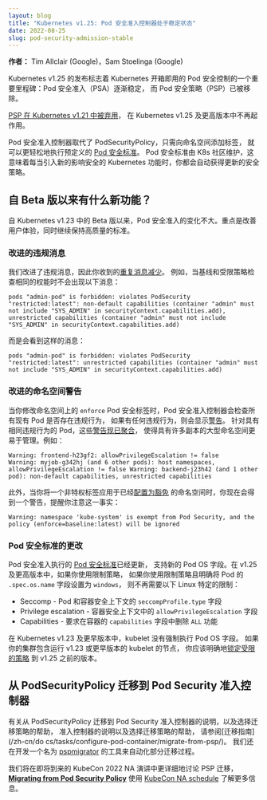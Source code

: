 ```yaml
---
layout: blog
title: "Kubernetes v1.25: Pod 安全准入控制器处于稳定状态"
date: 2022-08-25
slug: pod-security-admission-stable
---
```


<!--
layout: blog
title: "Kubernetes v1.25: Pod Security Admission Controller in Stable"
date: 2022-08-25
slug: pod-security-admission-stable
-->

<!--
**Authors:** Tim Allclair (Google), Sam Stoelinga (Google)
-->
**作者：** Tim Allclair (Google)，Sam Stoelinga (Google)

<!--
The release of Kubernetes v1.25 marks a major milestone for Kubernetes out-of-the-box pod security
controls: Pod Security admission (PSA) graduated to stable, and Pod Security Policy (PSP) has been
removed.
-->
Kubernetes v1.25 的发布标志着 Kubernetes 开箱即用的 Pod 安全控制的一个重要里程碑：Pod 安全准入（PSA）逐渐稳定，
而 Pod 安全策略（PSP）已被移除。

<!--
[PSP was deprecated in Kubernetes v1.21](https://kubernetes.io/blog/2021/04/06/podsecuritypolicy-deprecation-past-present-and-future/),
and no longer functions in Kubernetes v1.25 and later.
-->
[PSP 在 Kubernetes v1.21 中被弃用](/zh-cn/blog/2021/04/06/podsecuritypolicy-deprecation-past-present-and-future/)，
在 Kubernetes v1.25 及更高版本中不再起作用。

<!--
The Pod Security admission controller replaces PodSecurityPolicy, making it easier to enforce predefined
[Pod Security Standards](https://kubernetes.io/docs/concepts/security/pod-security-standards/) by
simply adding a label to a namespace. The Pod Security Standards are maintained by the K8s
community, which means you automatically get updated security policies whenever new
security-impacting Kubernetes features are introduced.
-->
Pod 安全准入控制器取代了 PodSecurityPolicy，只需向命名空间添加标签，
就可以更轻松地执行预定义的 [Pod 安全标准](/zh-cn/docs/concepts/security/pod-security-standards/)。
Pod 安全标准由 K8s 社区维护，这意味着每当引入新的影响安全的 Kubernetes 功能时，你都会自动获得更新的安全策略。

<!--
## What’s new since Beta?

Pod Security Admission hasn’t changed much since the Beta in Kubernetes v1.23. The focus has been on
improving the user experience, while continuing to maintain a high quality bar.
-->
## 自 Beta 版以来有什么新功能？

自 Kubernetes v1.23 中的 Beta 版以来，Pod  安全准入的变化不大。重点是改善用户体验，同时继续保持高质量的标准。

<!--
### Improved violation messages

We improved violation messages so that you get
[fewer duplicate messages](https://github.com/kubernetes/kubernetes/pull/107698). For example,
instead of the following message when the Baseline and Restricted policies check the same
capability:
-->
### 改进的违规消息

我们改进了违规消息，因此你收到的[重复消息减少](https://github.com/kubernetes/kubernetes/pull/107698)。 
例如，当基线和受限策略检查相同的权能时不会出现以下消息：

```
pods "admin-pod" is forbidden: violates PodSecurity "restricted:latest": non-default capabilities (container "admin" must not include "SYS_ADMIN" in securityContext.capabilities.add), unrestricted capabilities (container "admin" must not include "SYS_ADMIN" in securityContext.capabilities.add)
```

<!--
You get this message:
-->
而是会看到这样的消息：

```
pods "admin-pod" is forbidden: violates PodSecurity "restricted:latest": unrestricted capabilities (container "admin" must not include "SYS_ADMIN" in securityContext.capabilities.add)
```

<!--
### Improved namespace warnings

When you modify the `enforce` Pod Security labels on a namespace, the Pod Security
admission controller checks all existing pods for
violations and surfaces a [warning](/blog/2020/09/03/warnings/) if any are out of compliance. These
[warnings are now aggregated](https://github.com/kubernetes/kubernetes/pull/105889) for pods with
identical violations, making large namespaces with many replicas much more manageable. For example:
-->

### 改进的命名空间警告

当你修改命名空间上的 `enforce` Pod 安全标签时，Pod 安全准入控制器会检查所有现有 Pod 是否存在违规行为，
如果有任何违规行为，则会显示[警告](/blog/2020/09/03/warnings/)。
针对具有相同违规行为的 Pod，这些[警告现已聚合](https://github.com/kubernetes/kubernetes/pull/105889)，
使得具有许多副本的大型命名空间更易于管理。例如：

```
Warning: frontend-h23gf2: allowPrivilegeEscalation != false
Warning: myjob-g342hj (and 6 other pods): host namespaces, allowPrivilegeEscalation != false Warning: backend-j23h42 (and 1 other pod): non-default capabilities, unrestricted capabilities
```

<!--
Additionally, when you apply a non-privileged label to a namespace that has been
[configured to be exempt](https://kubernetes.io/docs/concepts/security/pod-security-admission/#exemptions),
you will now get a warning alerting you to this fact:
-->
此外，当你将一个非特权标签应用于已经[配置为豁免](/zh-cn/docs/concepts/security/pod-security-admission/#exemptions)
的命名空间时，你现在会得到一个警告，提醒你注意这一事实：

```
Warning: namespace 'kube-system' is exempt from Pod Security, and the policy (enforce=baseline:latest) will be ignored
```

<!--
### Changes to the Pod Security Standards
-->
### Pod 安全标准的更改

<!--
The [Pod Security Standards](https://kubernetes.io/docs/concepts/security/pod-security-standards/),
which Pod Security admission enforces, have been updated with support for the new Pod OS
field. In v1.25 and later, if you use the Restricted policy, the following Linux-specific restrictions will no
longer be required if you explicitly set the pod's `.spec.os.name` field to `windows`:
-->
Pod 安全准入执行的 [Pod 安全标准](/zh-cn/docs/concepts/security/pod-security-standards/)已经更新，
支持新的 Pod OS 字段。在 v1.25 及更高版本中，如果你使用限制策略，
如果你使用限制策略且明确将 Pod 的 `.spec.os.name` 字段设置为 `windows`，
则不再需要以下 Linux 特定的限制：

<!--
* Seccomp - The `seccompProfile.type` field for Pod and container security contexts
* Privilege escalation - The `allowPrivilegeEscalation` field on container security contexts
* Capabilities - The requirement to drop `ALL` capabilities in the `capabilities` field on containers
-->
* Seccomp - Pod 和容器安全上下文的 `seccompProfile.type` 字段
* Privilege escalation - 容器安全上下文中的 `allowPrivilegeEscalation` 字段
* Capabilities - 要求在容器的 `capabilities` 字段中删除 `ALL` 功能

<!--
In Kubernetes v1.23 and earlier, the kubelet didn't enforce the Pod OS field.
If your cluster includes nodes running a v1.23 or older kubelet, you should explicitly
[pin Restricted policies](https://kubernetes.io/docs/concepts/security/pod-security-admission/#pod-security-admission-labels-for-namespaces)
to a version prior to v1.25.
-->
在 Kubernetes v1.23 及更早版本中，kubelet 没有强制执行 Pod OS 字段。
如果你的集群包含运行 v1.23 或更早版本的 kubelet 的节点，
你应该明确地[锁定受限的策略](/zh-cn/docs/concepts/security/pod-security-admission/#pod-security-admission-labels-for-namespaces)
到 v1.25 之前的版本。

<!--
## Migrating from PodSecurityPolicy to the Pod Security admission controller
-->
## 从 PodSecurityPolicy 迁移到 Pod Security 准入控制器

<!--
For instructions to migrate from PodSecurityPolicy to the Pod Security admission controller, and
for help choosing a migration strategy, refer to the
[migration guide](https://kubernetes.io/docs/tasks/configure-pod-container/migrate-from-psp/).
We're also developing a tool called
[pspmigrator](https://github.com/kubernetes-sigs/pspmigrator) to automate parts
of the migration process.
-->
有关从 PodSecurityPolicy 迁移到 Pod Security 准入控制器的说明，以及选择迁移策略的帮助，
准入控制器的说明以及选择迁移策略的帮助，
请参阅[迁移指南](/zh-cn/do cs/tasks/configure-pod-container/migrate-from-psp/)。
我们还在开发一个名为 [pspmigrator](https://github.com/kubernetes-sigs/pspmigrator) 的工具来自动化部分迁移过程。

<!--
We'll be talking about PSP migration in more detail at our upcoming KubeCon 2022 NA talk,
[*Migrating from Pod Security Policy*](https://sched.co/182Jx). Use the
[KubeCon NA schedule](https://events.linuxfoundation.org/kubecon-cloudnativecon-north-america/program/schedule/)
to learn more.
-->
我们将在即将到来的 KubeCon 2022 NA 演讲中更详细地讨论 PSP 迁移，
[**Migrating from Pod Security Policy**](https://sched.co/182Jx) 使用
[KubeCon NA schedule](https://events.linuxfoundation.org/kubecon-cloudnativecon-north-america/program/schedule/) 了解更多信息。